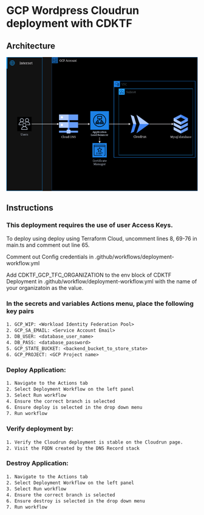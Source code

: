 # GCP Wordpress Cloudrun deployment with CDKTF
## Architecture
![Cloudrun Microservices CDKTF-GCP](images/gcp.png)
## Instructions
### This deployment requires the use of user Access Keys.
To deploy using deploy using Terraform Cloud, uncomment lines 8, 69-76 in main.ts and comment out line 65.

Comment out Config credentials in .github/workflows/deployment-workflow.yml

Add CDKTF_GCP_TFC_ORGANIZATION to the env block of CDKTF Deployment in .github/workflow/deployment-workflow.yml with the name of your organizatoin as the value.
### In the secrets and variables Actions menu, place the following key pairs
    1. GCP_WIP: <Workload Identity Federation Pool>
    2. GCP_SA_EMAIL: <Service Account Email>
    3. DB_USER: <database_user_name>
    4. DB_PASS: <database_password>
    5. GCP_STATE_BUCKET: <backend_bucket_to_store_state>
    6. GCP_PROJECT: <GCP Project name>

### Deploy Application:
    1. Navigate to the Actions tab
    2. Select Deployment Workflow on the left panel
    3. Select Run workflow
    4. Ensure the correct branch is selected
    6. Ensure deploy is selected in the drop down menu
    7. Run workflow

### Verify deployment by:
    1. Verify the Cloudrun deployment is stable on the Cloudrun page.
    2. Visit the FQDN created by the DNS Record stack
    
### Destroy Application:
    1. Navigate to the Actions tab
    2. Select Deployment Workflow on the left panel
    3. Select Run workflow
    4. Ensure the correct branch is selected
    6. Ensure destroy is selected in the drop down menu
    7. Run workflow
